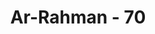 ---
title: "Ar-Rahman - 70"
no: 70
arabic_no: ٧٠
ayah: فِيْهِنَّ خَيْرٰتٌ حِسَانٌۚ  
translation: "Di dalam surga-surga itu ada bidadari-bidadari yang baik-baik dan jelita."
tafsir: "Ayat ini mengungkapkan bahwa di dalam surga-surga ada bidadari-bidadari yang baik budi pekertinya dan cantik rupanya. Maka nikmat Tuhan yang manakah yang didustakan oleh jin dan manusia?"
---